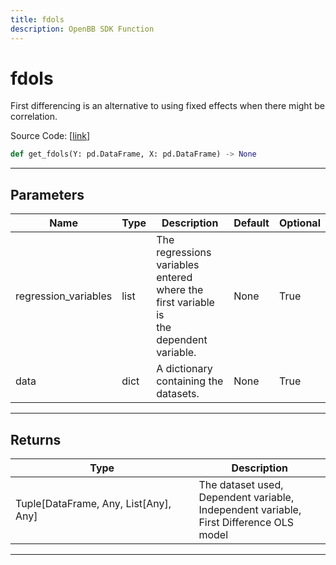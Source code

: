 ```yaml
---
title: fdols
description: OpenBB SDK Function
---
```


# fdols

First differencing is an alternative to using fixed effects when there might be correlation.

Source Code: [[link](https://github.com/OpenBB-finance/OpenBBTerminal/tree/main/openbb_terminal/econometrics/regression_model.py#L409)]

```python
def get_fdols(Y: pd.DataFrame, X: pd.DataFrame) -> None
```

---

## Parameters

| Name | Type | Description | Default | Optional |
| ---- | ---- | ----------- | ------- | -------- |
| regression_variables | list | The regressions variables entered where the first variable is<br/>the dependent variable. | None | True |
| data | dict | A dictionary containing the datasets. | None | True |


---

## Returns

| Type | Description |
| ---- | ----------- |
| Tuple[DataFrame, Any, List[Any], Any] | The dataset used,<br/>Dependent variable,<br/>Independent variable,<br/>First Difference OLS model |
---

